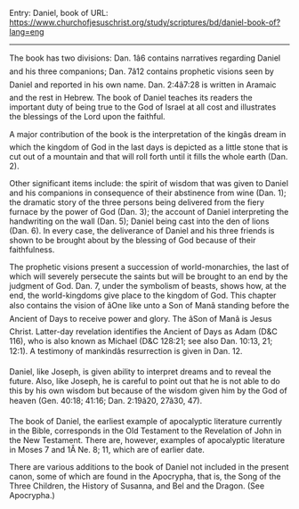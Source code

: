 Entry: Daniel, book of
URL: https://www.churchofjesuschrist.org/study/scriptures/bd/daniel-book-of?lang=eng

---

The book has two divisions: Dan. 1â6 contains narratives regarding Daniel and his three companions; Dan. 7â12 contains prophetic visions seen by Daniel and reported in his own name. Dan. 2:4â7:28 is written in Aramaic and the rest in Hebrew. The book of Daniel teaches its readers the important duty of being true to the God of Israel at all cost and illustrates the blessings of the Lord upon the faithful.

A major contribution of the book is the interpretation of the kingâs dream in which the kingdom of God in the last days is depicted as a little stone that is cut out of a mountain and that will roll forth until it fills the whole earth (Dan. 2).

Other significant items include: the spirit of wisdom that was given to Daniel and his companions in consequence of their abstinence from wine (Dan. 1); the dramatic story of the three persons being delivered from the fiery furnace by the power of God (Dan. 3); the account of Daniel interpreting the handwriting on the wall (Dan. 5); Daniel being cast into the den of lions (Dan. 6). In every case, the deliverance of Daniel and his three friends is shown to be brought about by the blessing of God because of their faithfulness.

The prophetic visions present a succession of world-monarchies, the last of which will severely persecute the saints but will be brought to an end by the judgment of God. Dan. 7, under the symbolism of beasts, shows how, at the end, the world-kingdoms give place to the kingdom of God. This chapter also contains the vision of âOne like unto a Son of Manâ standing before the Ancient of Days to receive power and glory. The âSon of Manâ is Jesus Christ. Latter-day revelation identifies the Ancient of Days as Adam (D&C 116), who is also known as Michael (D&C 128:21; see also Dan. 10:13, 21; 12:1). A testimony of mankindâs resurrection is given in Dan. 12.

Daniel, like Joseph, is given ability to interpret dreams and to reveal the future. Also, like Joseph, he is careful to point out that he is not able to do this by his own wisdom but because of the wisdom given him by the God of heaven (Gen. 40:18; 41:16; Dan. 2:19â20, 27â30, 47).

The book of Daniel, the earliest example of apocalyptic literature currently in the Bible, corresponds in the Old Testament to the Revelation of John in the New Testament. There are, however, examples of apocalyptic literature in Moses 7 and 1Â Ne. 8; 11, which are of earlier date.

There are various additions to the book of Daniel not included in the present canon, some of which are found in the Apocrypha, that is, the Song of the Three Children, the History of Susanna, and Bel and the Dragon. (See Apocrypha.)
